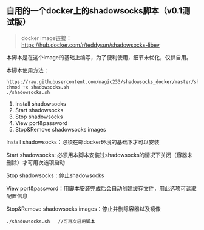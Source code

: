 ## 自用的一个docker上的shadowsocks脚本（v0.1测试版）
> docker image链接：https://hub.docker.com/r/teddysun/shadowsocks-libev

本脚本是在这个image的基础上编写，为了便利使用，细节未优化，仅供自用。


本脚本使用方法：
```
https://raw.githubusercontent.com/magic233/shadowsocks_docker/master/shadowsocks.sh
chmod +x shadowsocks.sh
./shadowsocks.sh
```

1. Install shadowsocks
2. Start shadowsocks
3. Stop shadowsocks
4. View port&password
5. Stop&Remove shadowsocks images

Install shadowsocks：必须在邮docker环境的基础下才可以安装

Start shadowsocks: 必须用本脚本安装过shadowsocks的情况下关闭（容器未删除）才可用次选项启动

Stop shadowsocks：停止shadowsocks

View port&password：用脚本安装完成后会自动创建缓存文件，用此选项可读取配置信息

Stop&Remove shadowsocks images：停止并删除容器以及镜像


```
./shadowsocks.sh   //可再次启用脚本
```


